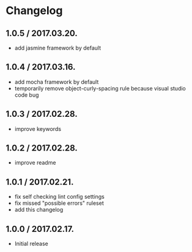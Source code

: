 # Changelog

## 1.0.5 / 2017.03.20.
- add jasmine framework by default

## 1.0.4 / 2017.03.16.
- add mocha framework by default
- temporarily remove object-curly-spacing rule because visual studio code bug

## 1.0.3 / 2017.02.28.
- improve keywords

## 1.0.2 / 2017.02.28.
- improve readme

## 1.0.1 / 2017.02.21.
- fix self checking lint config settings
- fix missed "possible errors" ruleset
- add this changelog

## 1.0.0 / 2017.02.17.
- Initial release
